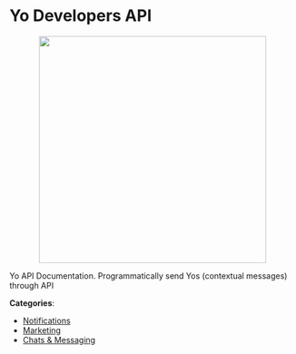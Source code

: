 # Yo Developers API
<p align="center">
    <img width="400" src="https://raw.githubusercontent.com/apis-list/apis-list/apis/yo-developers-api/logo_256x256.png" />
</p>

Yo API Documentation. Programmatically send Yos (contextual messages) through API



**Categories**:
- [Notifications](https://github.com/apis-list/apis-list#notifications)
- [Marketing](https://github.com/apis-list/apis-list#marketing)
- [Chats & Messaging](https://github.com/apis-list/apis-list#chats-and-messaging)






